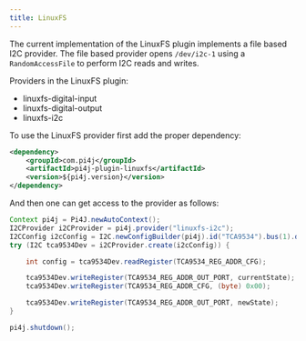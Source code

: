 ```yaml
---
title: LinuxFS
---
```


The current implementation of the LinuxFS plugin implements a file based I2C provider. The file based provider opens 
`/dev/i2c-1` using a `RandomAccessFile` to perform I2C reads and writes.

Providers in the LinuxFS plugin:

* linuxfs-digital-input
* linuxfs-digital-output
* linuxfs-i2c

To use the LinuxFS provider first add the proper dependency:

``` xml
<dependency>
    <groupId>com.pi4j</groupId>
    <artifactId>pi4j-plugin-linuxfs</artifactId>
    <version>${pi4j.version}</version>
</dependency>
```

And then one can get access to the provider as follows:

``` java
Context pi4j = Pi4J.newAutoContext();
I2CProvider i2CProvider = pi4j.provider("linuxfs-i2c");
I2CConfig i2cConfig = I2C.newConfigBuilder(pi4j).id("TCA9534").bus(1).device(0x3f).build();
try (I2C tca9534Dev = i2CProvider.create(i2cConfig)) {

	int config = tca9534Dev.readRegister(TCA9534_REG_ADDR_CFG);

	tca9534Dev.writeRegister(TCA9534_REG_ADDR_OUT_PORT, currentState);
	tca9534Dev.writeRegister(TCA9534_REG_ADDR_CFG, (byte) 0x00);

	tca9534Dev.writeRegister(TCA9534_REG_ADDR_OUT_PORT, newState);
}

pi4j.shutdown();
```
